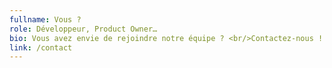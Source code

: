 ```yaml
---
fullname: Vous ?
role: Développeur, Product Owner…
bio: Vous avez envie de rejoindre notre équipe ? <br/>Contactez-nous !
link: /contact
---
```

